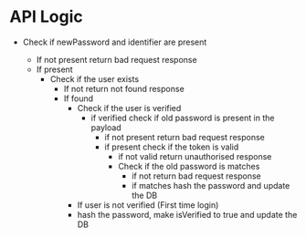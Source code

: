 # API Logic

- Check if newPassword and identifier are present

  - If not present return bad request response
  - If present
    - Check if the user exists
      - If not return not found response
      - If found
        - Check if the user is verified
          - if verified check if old password is present in the payload
            - if not present return bad request response
            - if present check if the token is valid
              - if not valid return unauthorised response
              - Check if the old password is matches
                - if not return bad request response
                - if matches hash the password and update the DB
        - If user is not verified (First time login)
        - hash the password, make isVerified to true and update the DB
